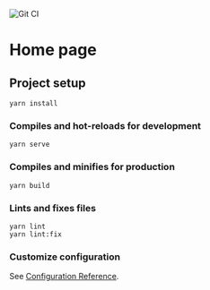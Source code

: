 ![Git CI](https://github.com/hotrungnhan/hotrungnhan/actions/workflows/deploy.yaml/badge.svg)
# Home page

## Project setup
```
yarn install
```

### Compiles and hot-reloads for development
```
yarn serve
```

### Compiles and minifies for production
```
yarn build
```

### Lints and fixes files
```
yarn lint
yarn lint:fix
```

### Customize configuration
See [Configuration Reference](https://cli.vuejs.org/config/).
